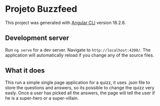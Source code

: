 # Projeto Buzzfeed

This project was generated with [Angular CLI](https://github.com/angular/angular-cli) version 18.2.6.

## Development server

Run `ng serve` for a dev server. Navigate to `http://localhost:4200/`. The application will automatically reload if you change any of the source files.

## What it does

This run a simple single page application for a quizz, it uses .json file to store the questions and answers, so its possible to change the quizz very easly.
Once a user has picked all the answers, the page will tell the user if he is a super-hero or a super-villain. 

